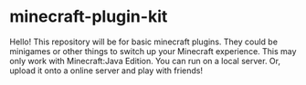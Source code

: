 # minecraft-plugin-kit
Hello!
This repository will be for basic minecraft plugins. They could be minigames or other things to switch up your Minecraft experience.
This may only work with Minecraft:Java Edition.
You can run on a local server. Or, upload it onto a online server and play with friends!

